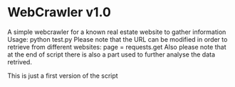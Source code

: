 # WebCrawler v1.0
A simple webcrawler for a known real estate website to gather information
Usage:
python test.py
Please note that the URL can be modified in order to retrieve from different websites:
page = requests.get
Also please note that at the end of script there is also a part used to further analyse the data retrived.


This is just a first version of the script

